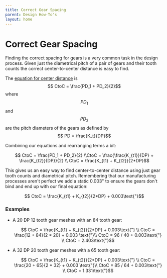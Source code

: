 ```yaml
---
title: Correct Gear Spacing
parent: Design How-To's
layout: home
---
```


# Correct Gear Spacing

Finding the correct spacing for gears is a very common task in the design process. Given just the diametrical pitch of a pair of gears and their tooth counts the correct center-to-center distance is easy to find.

The [equation for center distance](Gears.md#equations) is $$ CtoC = \frac{PD_1 + PD_2}{2}$$ where $$PD_1$$ and $$PD_2$$ are the pitch diameters of the gears as defined by $$ PD = \frac{K_t}{DP}$$

Combining our equations and rearranging terms a bit:

$$ CtoC = \frac{PD_1 + PD_2}{2} \\CtoC = \frac{\frac{K_{t1}}{DP} + \frac{K_{t2}}{DP}}{2} \\ CtoC = \frac{K_{t1} + K_{t2}}{2*DP}$$

This gives us an easy way to find center-to-center distance using just gear tooth counts and diametrical pitch. Remembering that our manufacturing processes aren't perfect we add a static 0.003" to ensure the gears don't bind and end up with our final equation:

$$ CtoC = \frac{K_{t1} + K_{t2}}{2*DP} + 0.003\text{"}$$

### Examples

- A 20 DP 12 tooth gear meshes with an 84 tooth gear:

  $$ CtoC = \frac{K_{t1} + K_{t2}}{2*DP} + 0.003\text{"} \\ CtoC = \frac{12 + 84}{2 * 20} + 0.003 \text{"}\\ CtoC = 96 / 40 + 0.003\text{"} \\ CtoC = 2.403\text{"}$$

- A 32 DP 20 tooth gear meshes with a 65 tooth gear:

  $$ CtoC = \frac{K_{t1} + K_{t2}}{2*DP} + 0.003\text{"} \\ CtoC = \frac{20 + 65}{2 * 32} + 0.003 \text{"}\\ CtoC = 85 / 64 + 0.003\text{"} \\ CtoC = 1.331\text{"}$$